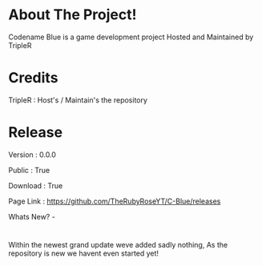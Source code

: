 # About The Project!
Codename Blue is a game development project Hosted and Maintained by TripleR

# Credits
TripleR : Host's / Maintain's the repository

# Release
Version    : 0.0.0
 
Public    : True
 
Download  : True
 
Page Link : https://github.com/TheRubyRoseYT/C-Blue/releases

Whats New? -
#
Within the newest grand update weve added sadly nothing, As the repository is new we havent even started yet!
